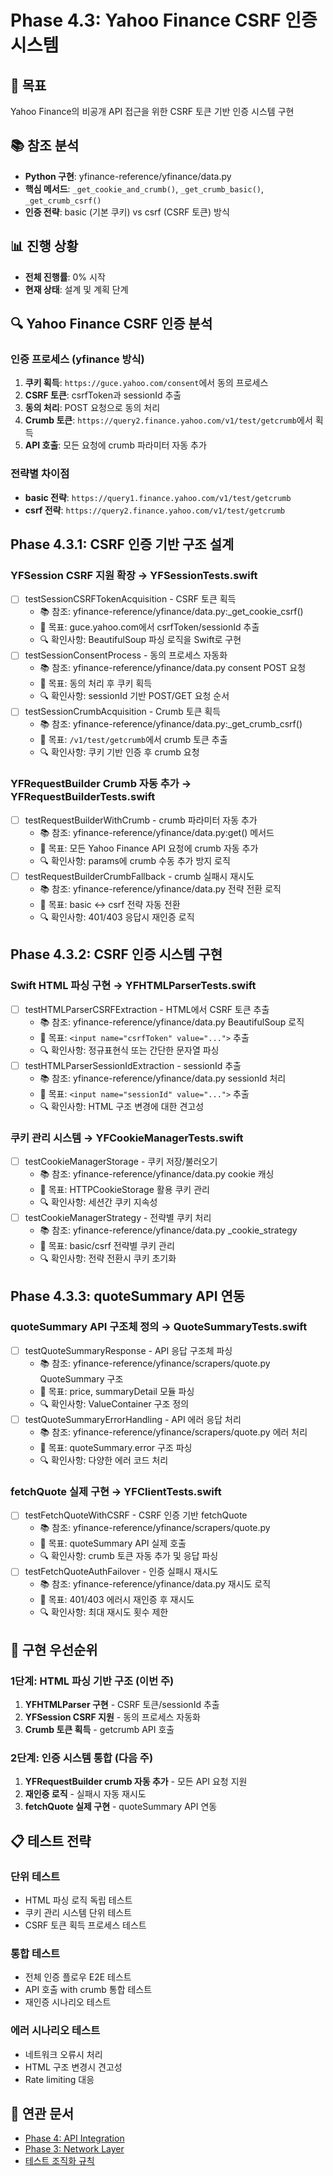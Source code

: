 # Phase 4.3: Yahoo Finance CSRF 인증 시스템

## 🎯 목표
Yahoo Finance의 비공개 API 접근을 위한 CSRF 토큰 기반 인증 시스템 구현

## 📚 참조 분석
- **Python 구현**: yfinance-reference/yfinance/data.py
- **핵심 메서드**: `_get_cookie_and_crumb()`, `_get_crumb_basic()`, `_get_crumb_csrf()`
- **인증 전략**: basic (기본 쿠키) vs csrf (CSRF 토큰) 방식

## 📊 진행 상황
- **전체 진행률**: 0% 시작
- **현재 상태**: 설계 및 계획 단계

## 🔍 Yahoo Finance CSRF 인증 분석

### 인증 프로세스 (yfinance 방식)
1. **쿠키 획득**: `https://guce.yahoo.com/consent`에서 동의 프로세스
2. **CSRF 토큰**: csrfToken과 sessionId 추출 
3. **동의 처리**: POST 요청으로 동의 처리
4. **Crumb 토큰**: `https://query2.finance.yahoo.com/v1/test/getcrumb`에서 획득
5. **API 호출**: 모든 요청에 crumb 파라미터 자동 추가

### 전략별 차이점
- **basic 전략**: `https://query1.finance.yahoo.com/v1/test/getcrumb`
- **csrf 전략**: `https://query2.finance.yahoo.com/v1/test/getcrumb`

## Phase 4.3.1: CSRF 인증 기반 구조 설계

### YFSession CSRF 지원 확장 → YFSessionTests.swift
- [ ] testSessionCSRFTokenAcquisition - CSRF 토큰 획득
  - 📚 참조: yfinance-reference/yfinance/data.py:_get_cookie_csrf()
  - 🎯 목표: guce.yahoo.com에서 csrfToken/sessionId 추출
  - 🔍 확인사항: BeautifulSoup 파싱 로직을 Swift로 구현
- [ ] testSessionConsentProcess - 동의 프로세스 자동화
  - 📚 참조: yfinance-reference/yfinance/data.py consent POST 요청
  - 🎯 목표: 동의 처리 후 쿠키 획득
  - 🔍 확인사항: sessionId 기반 POST/GET 요청 순서
- [ ] testSessionCrumbAcquisition - Crumb 토큰 획득
  - 📚 참조: yfinance-reference/yfinance/data.py:_get_crumb_csrf()
  - 🎯 목표: `/v1/test/getcrumb`에서 crumb 토큰 추출
  - 🔍 확인사항: 쿠키 기반 인증 후 crumb 요청

### YFRequestBuilder Crumb 자동 추가 → YFRequestBuilderTests.swift
- [ ] testRequestBuilderWithCrumb - crumb 파라미터 자동 추가
  - 📚 참조: yfinance-reference/yfinance/data.py:get() 메서드
  - 🎯 목표: 모든 Yahoo Finance API 요청에 crumb 자동 추가
  - 🔍 확인사항: params에 crumb 수동 추가 방지 로직
- [ ] testRequestBuilderCrumbFallback - crumb 실패시 재시도
  - 📚 참조: yfinance-reference/yfinance/data.py 전략 전환 로직
  - 🎯 목표: basic ↔ csrf 전략 자동 전환
  - 🔍 확인사항: 401/403 응답시 재인증 로직

## Phase 4.3.2: CSRF 인증 시스템 구현

### Swift HTML 파싱 구현 → YFHTMLParserTests.swift
- [ ] testHTMLParserCSRFExtraction - HTML에서 CSRF 토큰 추출
  - 📚 참조: yfinance-reference/yfinance/data.py BeautifulSoup 로직
  - 🎯 목표: `<input name="csrfToken" value="...">` 추출
  - 🔍 확인사항: 정규표현식 또는 간단한 문자열 파싱
- [ ] testHTMLParserSessionIdExtraction - sessionId 추출
  - 📚 참조: yfinance-reference/yfinance/data.py sessionId 처리
  - 🎯 목표: `<input name="sessionId" value="...">` 추출
  - 🔍 확인사항: HTML 구조 변경에 대한 견고성

### 쿠키 관리 시스템 → YFCookieManagerTests.swift
- [ ] testCookieManagerStorage - 쿠키 저장/불러오기
  - 📚 참조: yfinance-reference/yfinance/data.py cookie 캐싱
  - 🎯 목표: HTTPCookieStorage 활용 쿠키 관리
  - 🔍 확인사항: 세션간 쿠키 지속성
- [ ] testCookieManagerStrategy - 전략별 쿠키 처리
  - 📚 참조: yfinance-reference/yfinance/data.py _cookie_strategy
  - 🎯 목표: basic/csrf 전략별 쿠키 관리
  - 🔍 확인사항: 전략 전환시 쿠키 초기화

## Phase 4.3.3: quoteSummary API 연동

### quoteSummary API 구조체 정의 → QuoteSummaryTests.swift  
- [ ] testQuoteSummaryResponse - API 응답 구조체 파싱
  - 📚 참조: yfinance-reference/yfinance/scrapers/quote.py QuoteSummary 구조
  - 🎯 목표: price, summaryDetail 모듈 파싱
  - 🔍 확인사항: ValueContainer<T> 구조 정의
- [ ] testQuoteSummaryErrorHandling - API 에러 응답 처리
  - 📚 참조: yfinance-reference/yfinance/scrapers/quote.py 에러 처리
  - 🎯 목표: quoteSummary.error 구조 파싱
  - 🔍 확인사항: 다양한 에러 코드 처리

### fetchQuote 실제 구현 → YFClientTests.swift
- [ ] testFetchQuoteWithCSRF - CSRF 인증 기반 fetchQuote
  - 📚 참조: yfinance-reference/yfinance/scrapers/quote.py
  - 🎯 목표: quoteSummary API 실제 호출
  - 🔍 확인사항: crumb 토큰 자동 추가 및 응답 파싱
- [ ] testFetchQuoteAuthFailover - 인증 실패시 재시도
  - 📚 참조: yfinance-reference/yfinance/data.py 재시도 로직
  - 🎯 목표: 401/403 에러시 재인증 후 재시도
  - 🔍 확인사항: 최대 재시도 횟수 제한

## 🚧 구현 우선순위

### 1단계: HTML 파싱 기반 구조 (이번 주)
1. **YFHTMLParser 구현** - CSRF 토큰/sessionId 추출
2. **YFSession CSRF 지원** - 동의 프로세스 자동화
3. **Crumb 토큰 획득** - getcrumb API 호출

### 2단계: 인증 시스템 통합 (다음 주)  
1. **YFRequestBuilder crumb 자동 추가** - 모든 API 요청 지원
2. **재인증 로직** - 실패시 자동 재시도
3. **fetchQuote 실제 구현** - quoteSummary API 연동

## 📋 테스트 전략

### 단위 테스트
- HTML 파싱 로직 독립 테스트
- 쿠키 관리 시스템 단위 테스트  
- CSRF 토큰 획득 프로세스 테스트

### 통합 테스트
- 전체 인증 플로우 E2E 테스트
- API 호출 with crumb 통합 테스트
- 재인증 시나리오 테스트

### 에러 시나리오 테스트
- 네트워크 오류시 처리
- HTML 구조 변경시 견고성
- Rate limiting 대응

## 🔗 연관 문서
- [Phase 4: API Integration](phase4-api-integration.md)
- [Phase 3: Network Layer](phase3-network.md)
- [테스트 조직화 규칙](test-organization.md)